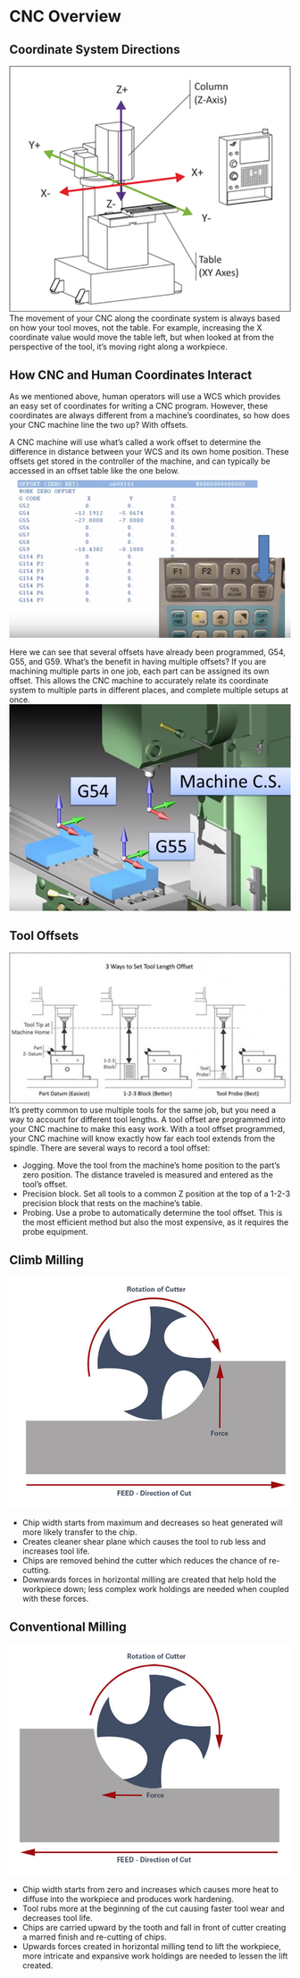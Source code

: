 # CNC Overview

## Coordinate System Directions

![](_assets/CNCCoorSystem.png)
The movement of your CNC along the coordinate system is always based on how your tool moves, not the table. For example, increasing the X coordinate value would move the table left, but when looked at from the perspective of the tool, it’s moving right along a workpiece.
 

## How CNC and Human Coordinates Interact

 
As we mentioned above, human operators will use a WCS which provides an easy set of coordinates for writing a CNC program. However, these coordinates are always different from a machine’s coordinates, so how does your CNC machine line the two up? With offsets.
 
A CNC machine will use what’s called a work offset to determine the difference in distance between your WCS and its own home position. These offsets get stored in the controller of the machine, and can typically be accessed in an offset table like the one below.
![](_assets/CNCOffsets.png)
 
Here we can see that several offsets have already been programmed, G54, G55, and G59. What’s the benefit in having multiple offsets? If you are machining multiple parts in one job, each part can be assigned its own offset. This allows the CNC machine to accurately relate its coordinate system to multiple parts in different places, and complete multiple setups at once.
![](_assets/CNCOffsetsISO.png)
 

## Tool Offsets

 ![](_assets/CNCToolOffset.png)
It’s pretty common to use multiple tools for the same job, but you need a way to account for different tool lengths. A tool offset are programmed into your CNC machine to make this easy work. With a tool offset programmed, your CNC machine will know exactly how far each tool extends from the spindle. There are several ways to record a tool offset:
 
- Jogging. Move the tool from the machine’s home position to the part’s zero position. The distance traveled is measured and entered as the tool’s offset.
- Precision block. Set all tools to a common Z position at the top of a 1-2-3 precision block that rests on the machine’s table.
- Probing. Use a probe to automatically determine the tool offset. This is the most efficient method but also the most expensive, as it requires the probe equipment.

## Climb Milling

![](_assets/CNCClimbMilling.png)
- Chip width starts from maximum and decreases so heat generated will more likely transfer to the chip.
- Creates cleaner shear plane which causes the tool to rub less and increases tool life.
- Chips are removed behind the cutter which reduces the chance of re-cutting.
- Downwards forces in horizontal milling are created that help hold the workpiece down; less complex work holdings are needed when coupled with these forces.


 

## Conventional Milling

![](_assets/CNCConventionalMilling.png)
- Chip width starts from zero and increases which causes more heat to diffuse into the workpiece and produces work hardening.
- Tool rubs more at the beginning of the cut causing faster tool wear and decreases tool life.
- Chips are carried upward by the tooth and fall in front of cutter creating a marred finish and re-cutting of chips.
- Upwards forces created in horizontal milling tend to lift the workpiece, more intricate and expansive work holdings are needed to lessen the lift created.
